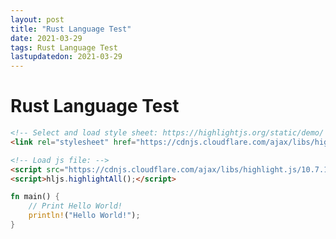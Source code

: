 ```yaml
---
layout: post
title: "Rust Language Test"
date: 2021-03-29
tags: Rust Language Test
lastupdatedon: 2021-03-29
---
```


<!-- Select and load style sheet: https://highlightjs.org/static/demo/ https://cdnjs.com/libraries/highlight.js -->
<link rel="stylesheet" href="https://cdnjs.cloudflare.com/ajax/libs/highlight.js/10.7.2/styles/stackoverflow-light.min.css" integrity="sha512-cG1IdFxqipi3gqLmksLtuk13C+hBa57a6zpWxMeoY3Q9O6ooFxq50DayCdm0QrDgZjMUn23z/0PMZlgft7Yp5Q==" crossorigin="anonymous" />

<!-- Load js file: -->
<script src="https://cdnjs.cloudflare.com/ajax/libs/highlight.js/10.7.1/highlight.min.js" integrity="sha512-d00ajEME7cZhepRqSIVsQVGDJBdZlfHyQLNC6tZXYKTG7iwcF8nhlFuppanz8hYgXr8VvlfKh4gLC25ud3c90A==" crossorigin="anonymous"></script>
<script>hljs.highlightAll();</script>

# Rust Language Test

```html
<!-- Select and load style sheet: https://highlightjs.org/static/demo/ https://cdnjs.com/libraries/highlight.js -->
<link rel="stylesheet" href="https://cdnjs.cloudflare.com/ajax/libs/highlight.js/10.7.2/styles/stackoverflow-light.min.css" integrity="sha512-cG1IdFxqipi3gqLmksLtuk13C+hBa57a6zpWxMeoY3Q9O6ooFxq50DayCdm0QrDgZjMUn23z/0PMZlgft7Yp5Q==" crossorigin="anonymous" />

<!-- Load js file: -->
<script src="https://cdnjs.cloudflare.com/ajax/libs/highlight.js/10.7.1/highlight.min.js" integrity="sha512-d00ajEME7cZhepRqSIVsQVGDJBdZlfHyQLNC6tZXYKTG7iwcF8nhlFuppanz8hYgXr8VvlfKh4gLC25ud3c90A==" crossorigin="anonymous"></script>
<script>hljs.highlightAll();</script>
```

```rust
fn main() {
    // Print Hello World!
    println!("Hello World!");
}
```
